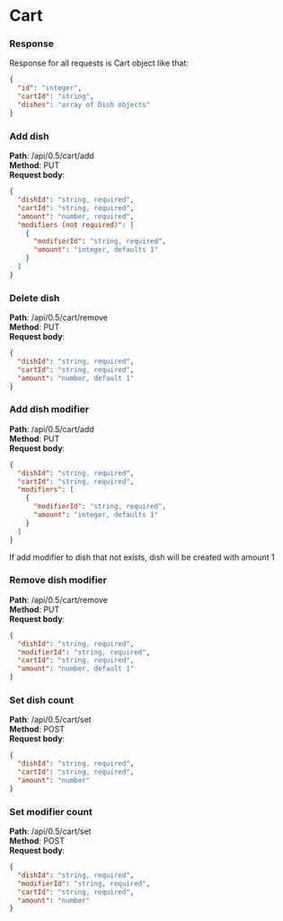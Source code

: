 # Cart

### Response
Response for all requests is Cart object like that:
~~~json
{
  "id": "integer",
  "cartId": "string",
  "dishes": "array of Dish objects"
}
~~~

### Add dish
**Path**: /api/0.5/cart/add \
**Method**: PUT \
**Request body**:
~~~json
{
  "dishId": "string, required",
  "cartId": "string, required",
  "amount": "number, required",
  "modifiers (not required)": [
    {
      "modifierId": "string, required",
      "amount": "integer, defaults 1"
    }
  ]
}
~~~


### Delete dish
**Path**: /api/0.5/cart/remove \
**Method**: PUT \
**Request body**:
~~~json
{
  "dishId": "string, required",
  "cartId": "string, required",
  "amount": "number, default 1"
}
~~~


### Add dish modifier
**Path**: /api/0.5/cart/add \
**Method**: PUT \
**Request body**:
~~~json
{
  "dishId": "string, required",
  "cartId": "string, required",
  "modifiers": [
    {
      "modifierId": "string, required",
      "amount": "integer, defaults 1"
    }
  ]
}
~~~
If add modifier to dish that not exists, dish will be created with amount 1


### Remove dish modifier
**Path**: /api/0.5/cart/remove \
**Method**: PUT  \
**Request body**:
~~~json
{
  "dishId": "string, required",
  "modifierId": "string, required",
  "cartId": "string, required",
  "amount": "number, default 1"
}
~~~

### Set dish count
**Path**: /api/0.5/cart/set \
**Method**: POST  \
**Request body**:
~~~json
{
  "dishId": "string, required",
  "cartId": "string, required",
  "amount": "number"
}
~~~

### Set modifier count
**Path**: /api/0.5/cart/set \
**Method**: POST  \
**Request body**:
~~~json
{
  "dishId": "string, required",
  "modifierId": "string, required",
  "cartId": "string, required",
  "amount": "number"
}
~~~


